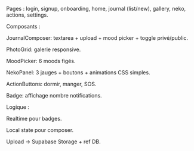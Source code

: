 Pages : login, signup, onboarding, home, journal (list/new), gallery, neko, actions, settings.

Composants :

JournalComposer: textarea + upload + mood picker + toggle privé/public.

PhotoGrid: galerie responsive.

MoodPicker: 6 moods figés.

NekoPanel: 3 jauges + boutons + animations CSS simples.

ActionButtons: dormir, manger, SOS.

Badge: affichage nombre notifications.

Logique :

Realtime pour badges.

Local state pour composer.

Upload → Supabase Storage + ref DB.